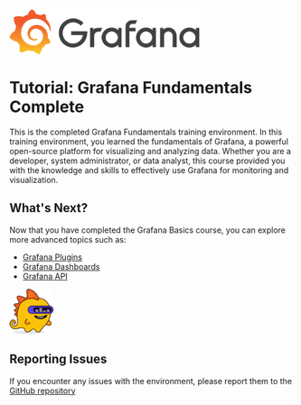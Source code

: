 
<img src="../assets/grafana_logo.png" style="height: 80px">

# Tutorial: Grafana Fundamentals Complete
This is the completed Grafana Fundamentals training environment. In this training environment, you learned the fundamentals of Grafana, a powerful open-source platform for visualizing and analyzing data. Whether you are a developer, system administrator, or data analyst, this course provided you with the knowledge and skills to effectively use Grafana for monitoring and visualization.

## What's Next?
Now that you have completed the Grafana Basics course, you can explore more advanced topics such as:
- [Grafana Plugins](https://grafana.com/grafana/plugins)
- [Grafana Dashboards](https://grafana.com/docs/grafana/latest/dashboards)
- [Grafana API](https://grafana.com/docs/grafana/latest/http_api)

<img src="../assets/grot-4.png" style="height: 80px">

## Reporting Issues
If you encounter any issues with the environment, please report them to the [GitHub repository](https://github.com/grafana/killercoda)